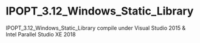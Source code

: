 # IPOPT_3.12_Windows_Static_Library
IPOPT_3.12_Windows_Static_Library compile under Visual Studio 2015 &amp; Intel Parallel Studio XE 2018

